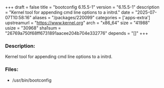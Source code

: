 +++
draft = false
title = "bootconfig 6.15.5-1"
version = "6.15.5-1"
description = "Kernel tool for appending cmd line options to a initrd."
date = "2025-07-07T10:58:16"
aliases = "/packages/220099"
categories = ['apps-extra']
upstreamurl = "https://www.kernel.org"
arch = "x86_64"
size = "41988"
usize = "30968"
sha1sum = "26769a750f68ff6731891aacee204b704e332776"
depends = "[]"
+++
### Description: 
Kernel tool for appending cmd line options to a initrd.

### Files: 
* /usr/bin/bootconfig

